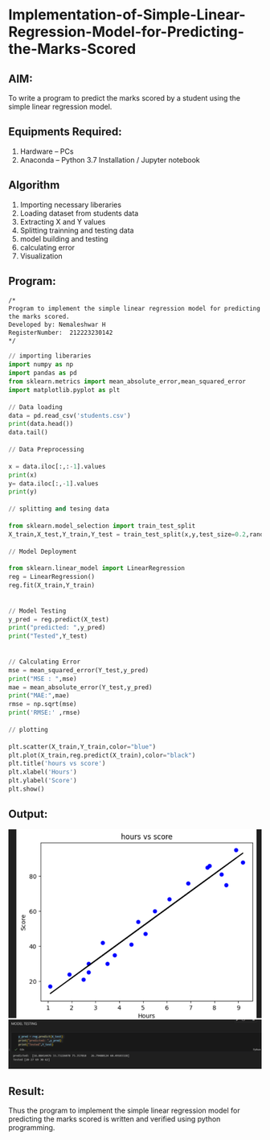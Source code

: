 # Implementation-of-Simple-Linear-Regression-Model-for-Predicting-the-Marks-Scored

## AIM:
To write a program to predict the marks scored by a student using the simple linear regression model.

## Equipments Required:
1. Hardware – PCs
2. Anaconda – Python 3.7 Installation / Jupyter notebook

## Algorithm
1. Importing necessary liberaries
2. Loading dataset from students data
3. Extracting X and Y values
4. Splitting trainning and testing data
5. model building and testing
6. calculating error
7. Visualization 

## Program:
```
/*
Program to implement the simple linear regression model for predicting the marks scored.
Developed by: Nemaleshwar H
RegisterNumber:  212223230142
*/
```
```py
// importing liberaries
import numpy as np
import pandas as pd
from sklearn.metrics import mean_absolute_error,mean_squared_error
import matplotlib.pyplot as plt

// Data loading
data = pd.read_csv('students.csv')
print(data.head())
data.tail()

// Data Preprocessing

x = data.iloc[:,:-1].values
print(x)
y= data.iloc[:,-1].values
print(y)

// splitting and tesing data

from sklearn.model_selection import train_test_split
X_train,X_test,Y_train,Y_test = train_test_split(x,y,test_size=0.2,random_state=0)

// Model Deployment

from sklearn.linear_model import LinearRegression
reg = LinearRegression()
reg.fit(X_train,Y_train)


// Model Testing
y_pred = reg.predict(X_test)
print("predicted: ",y_pred)
print("Tested",Y_test)


// Calculating Error
mse = mean_squared_error(Y_test,y_pred)
print("MSE : ",mse)
mae = mean_absolute_error(Y_test,y_pred)
print("MAE:",mae)
rmse = np.sqrt(mse)
print('RMSE:' ,rmse)

// plotting

plt.scatter(X_train,Y_train,color="blue")
plt.plot(X_train,reg.predict(X_train),color="black")
plt.title('hours vs score')
plt.xlabel('Hours')
plt.ylabel('Score')
plt.show()

```
## Output:

![output](image.png)
![alt text](image2.png)
## Result:
Thus the program to implement the simple linear regression model for predicting the marks scored is written and verified using python programming.
